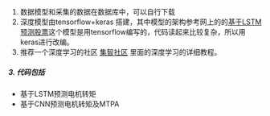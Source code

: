 1. 数据模型和采集的数据在数据库中，可以自行下载  
2. 深度模型由tensorflow+keras 搭建，其中模型的架构参考网上的的[基于LSTM预测股票](https://blog.csdn.net/songyunli1111/article/details/78513811/)这个模型是用tensorflow编写的，代码读起来比较复杂，所以用keras进行改编。  
3. 推荐一个深度学习的社区 [集智社区](https://jizhi.im/community/discuss/2017-03-13-10-9-2-pm) 里面的深度学习的详细教程。

##### 3. 代码包括
+ 基于LSTM预测电机转矩  
+ 基于CNN预测电机转矩及MTPA 
